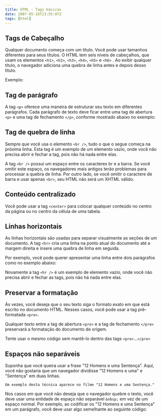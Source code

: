 ```yaml
---
title: HTML - Tags básicas
date: 2007-05-16T23:55:07Z
tags: [html]
---
```


## Tags de Cabeçalho

Qualquer documento começa com um título. Você pode usar tamanhos diferentes para seus títulos. O HTML tem seis níveis de cabeçalhos, que usam os elementos `<h1>`, `<h2>`, `<h3>`, `<h4>`, `<h5>` e `<h6>` . Ao exibir qualquer título, o navegador adiciona uma quebra de linha antes e depois desso título.

Exemplo:

<script async src="//jsfiddle.net/vctrtvfrrr/kjcrxo1q/4/embed/html,result/"></script>

## Tag de parágrafo

A tag `<p>` oferece uma maneira de estruturar seu texto em diferentes parágrafos. Cada parágrafo de texto deve ficar entre uma tag de abertura `<p>` e uma tag de fechamento `</p>`, conforme mostrado abaixo no exemplo:

<script async src="//jsfiddle.net/vctrtvfrrr/kjcrxo1q/5/embed/html,result/"></script>

## Tag de quebra de linha

Sempre que você usa o elemento `<br />`, tudo o que o segue começa na próxima linha. Esta tag é um exemplo de um elemento vazio, onde você não precisa abrir e fechar a tag, pois não há nada entre elas.

A tag `<br />` possui um espaço entre os caracteres br e a barra. Se você omitir este espaço, os navegadores mais antigos terão problemas para processar a quebra de linha. Por outro lado, se você omitir o caractere de barra e usar apenas `<br>`, seu HTML não será um XHTML válido.

<script async src="//jsfiddle.net/vctrtvfrrr/kjcrxo1q/6/embed/html,result/"></script>

## Conteúdo centralizado

Você pode usar a tag `<center>` para colocar qualquer conteúdo no centro da página ou no centro da célula de uma tabela.

<script async src="//jsfiddle.net/vctrtvfrrr/kjcrxo1q/7/embed/html,result/"></script>

## Linhas horizontais

As linhas horizontais são usadas para separar visualmente as seções de um documento. A tag `<hr>` cria uma linha na ponto atual do documento até a margem direita e insere uma quebra de linha em seguida.

Por exemplo, você pode querer apresentar uma linha entre dois parágrafos como no exemplo abaixo:

<script async src="//jsfiddle.net/vctrtvfrrr/kjcrxo1q/9/embed/html,result/"></script>

Novamente a tag `<hr />` é um exemplo de elemento vazio, onde você não precisa abrir e fechar as tags, pois não há nada entre elas.

## Preservar a formatação

Às vezes, você deseja que o seu texto siga o formato exato em que está escrito no documento HTML. Nesses casos, você pode usar a tag pré-formatada `<pre>`.

Qualquer texto entre a tag de abertura `<pre>` e a tag de fechamento `</pre>` preservará a formatação do documento de origem.

<script async src="//jsfiddle.net/vctrtvfrrr/kjcrxo1q/10/embed/html,result/"></script>

Tente usar o mesmo código sem mantê-lo dentro das tags `<pre>`...`</pre>`

## Espaços não separáveis

Suponha que você queira usar a frase "12 Homens e uma Sentença". Aqui, você não gostaria que um navegador dividisse "12 Homens e uma" e "Sentença" em duas linhas.

`Um exemplo desta técnica aparece no filme "12 Homens e uma Sentença."`

Nos casos em que você não deseja que o navegador quebre o texto, você deve usar uma entidade de espaço não separável `&nbsp;` em vez de um espaço normal. Por exemplo, ao codificar os "12 Homens e uma Sentença" em um parágrafo, você deve usar algo semelhante ao seguinte código:

<script async src="//jsfiddle.net/vctrtvfrrr/kjcrxo1q/12/embed/html,result/"></script>
